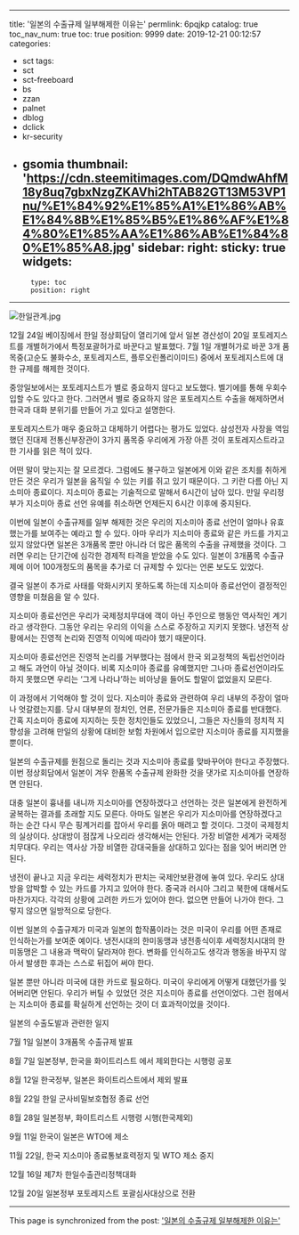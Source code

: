 
---
title: '일본의 수출규제 일부해제한 이유는'
permlink: 6pqjkp
catalog: true
toc_nav_num: true
toc: true
position: 9999
date: 2019-12-21 00:12:57
categories:
- sct
tags:
- sct
- sct-freeboard
- bs
- zzan
- palnet
- dblog
- dclick
- kr-security
- gsomia
thumbnail: 'https://cdn.steemitimages.com/DQmdwAhfM18y8uq7gbxNzgZKAVhi2hTAB82GT13M53VP1nu/%E1%84%92%E1%85%A1%E1%86%AB%E1%84%8B%E1%85%B5%E1%86%AF%E1%84%80%E1%85%AA%E1%86%AB%E1%84%80%E1%85%A8.jpg'
sidebar:
    right:
        sticky: true
widgets:
    -
        type: toc
        position: right
---


![한일관계.jpg](https://cdn.steemitimages.com/DQmdwAhfM18y8uq7gbxNzgZKAVhi2hTAB82GT13M53VP1nu/%E1%84%92%E1%85%A1%E1%86%AB%E1%84%8B%E1%85%B5%E1%86%AF%E1%84%80%E1%85%AA%E1%86%AB%E1%84%80%E1%85%A8.jpg)

12월 24일 베이징에서 한일 정상회담이 열리기에 앞서 일본 경산성이 20일 포토레지스트를 개별허가에서 특정포괄허가로 바꾼다고 발표했다. 7월 1일 개별허가로 바꾼 3개 품목중(고순도 불화수소, 포토레지스트, 플루오린폴리이미드) 중에서 포토레지스트에 대한 규제를 해제한 것이다.

중앙일보에서는 포토레지스트가 별로 중요하지 않다고 보도했다. 벨기에를 통해 우회수입할 수도 있다고 한다. 그러면서 별로 중요하지 않은 포토레지스트 수출을 해제하면서 한국과 대화 분위기를 만들어 가고 있다고 설명한다.

포토레지스트가 매우 중요하고 대체하기 어렵다는 평가도 있었다. 삼성전자 사장을 역임했던 진대제 전통신부장관이 3가지 품목중 우리에게 가장 아픈 것이 포토레지스트라고 한 기사를 읽은 적이 있다.

어떤 말이 맞는지는 잘 모르겠다. 그럼에도 불구하고 일본에게 이와 같은 조치를 취하게 만든 것은 우리가 일본을 움직일 수 있는 키를 쥐고 있기 때문이다. 그 키란 다름 아닌 지소미아 종료이다. 지소미아 종료는 기술적으로 말해서 6시간이 남아 있다. 만일 우리정부가 지소미아 종료 선언 유예를 취소하면 언제든지 6시간 이후에 중지된다.

이번에 일본이 수출규제를 일부 해제한 것은 우리의 지소미아 종료 선언이 얼마나 유효했는가를 보여주는 예라고 할 수 있다. 아마 우리가 지소미아 종료와 같은 카드를 가지고 있지 않았다면 일본은 3개품목 뿐만 아니라 더 많은 품목의 수출을 규제했을 것이다. 그러면 우리는 단기간에 심각한 경제적 타격을 받았을 수도 있다. 일본이 3개품목 수출규제에 이어 100개정도의 품목을 추가로 더 규제할 수 있다는 언론 보도도 있었다.

결국 일본이 추가로 사태를 악화시키지 못하도록 하는데 지소미아 종료선언이 결정적인 영향을 미쳤음을 알 수 있다.

지소미아 종료선언은 우리가 국제정치무대에 객이 아닌 주인으로 행동안 역사적인 계기라고 생각한다. 그동안 우리는 우리의 이익을 스스로 주장하고 지키지 못했다. 냉전적 상황에서는 진영적 논리와 진영적 이익에 따라야 했기 때문이다.

지소미아 종료선언은 진영적 논리를 거부했다는 점에서 한국 외교정책의 독립선언이라고 해도 과언이 아닐 것이다. 비록 지소미아 종료를 유예했지만 그나마 종료선언이라도 하지 못했으면 우리는 ‘그게 나라냐’하는 비아냥을 들어도 할말이 없었을지 모른다.

이 과정에서 기억해야 할 것이 있다. 지소미아 종료와 관련하여 우리 내부의 주장이 얼마나 엇갈렸는지를. 당시 대부분의 정치인, 언론, 전문가들은 지소미아 종료를 반대했다. 간혹 지소미아 종료에 지지하는 듯한 정치인들도 있었으니, 그들은 자신들의 정치적 지향성을 고려해 만일의 상황에 대비한 보험 차원에서 입으로만 지소미아 종료를 지지했을 뿐이다.

일본의 수출규제를 원점으로 돌리는 것과 지소미아 종료를 맞바꾸어야 한다고 주장했다. 이번 정상회담에서 일본이 겨우 한품목 수출규제 완화한 것을 댓가로 지소미아를 연장하면 안된다.

대충 일본이 흉내를 내니까 지소미아를 연장하겠다고 선언하는 것은 일본에게 완전하게 굴복하는 결과를 초래할 지도 모른다. 아마도 일본은 우리가 지소미아를 연장하겠다고 하는 순간 다시 무슨 핑계거리를 잡아서 우리를 옭아 매려고 할 것이다. 그것이 국제정치의 실상이다. 상대방이 점잖게 나오리라 생각해서는 안된다. 가장 비열한 세계가 국제정치무대다. 우리는 역사상 가장 비열한 강대국들을 상대하고 있다는 점을 잊어 버리면 안된다.

냉전이 끝나고 지금 우리는 세력정치가 판치는 국제안보환경에 놓여 있다. 우리도 상대방을 압박할 수 있는 카드를 가지고 있어야 한다. 중국과 러시아 그리고 북한에 대해서도 마찬가지다. 각각의 상황에 고려한 카드가 있어야 한다. 없으면 만들어 나가야 한다. 그렇지 않으면 일방적으로 당한다.

이번 일본의 수출규제가 미국과 일본의 합작품이라는 것은 미국이 우리를 어떤 존재로 인식하는가를 보여준 예이다. 냉전시대의 한미동맹과 냉전종식이후 세력정치시대의 한미동맹은 그 내용과 맥락이 달라져야 한다. 변화를 인식하고도 생각과 행동을 바꾸지 않아서 발생한 후과는 스스로 뒤집어 써야 한다.

일본 뿐만 아니라 미국에 대한 카드로 필요하다. 미국이 우리에게 어떻게 대했던가를 잊어버리면 안된다. 우리가 버틸 수 있었던 것은 지소미아 종료를 선언이었다. 그런 점에서는 지소미아 종료를 확실하게 선언하는 것이 더 효과적이었을 것이다.


일본의 수출도발과 관련한 일지

7월 1일 일본이 3개품목 수출규제 발표

8월 7일 일본정부, 한국을 화이트리스트 에서 제외한다는 시행령 공포

8월 12일 한국정부, 일본은 화이트리스트에서 제외 발표

8월 22일 한일 군사비밀보호협정 종료 선언

8월 28일 일본정부, 화이트리스트 시행령 시행(한국제외)

9월 11일 한국이 일본은 WTO에 제소

11월 22일, 한국 지소미아 종료통보효력정지 및 WTO 제소 중지

12월 16일 제7차 한일수출관리정책대화

12월 20일 일본정부 포토레지스트 포괄심사대상으로 전환

- - -

This page is synchronized from the post: ['일본의 수출규제 일부해제한 이유는'](https://steemit.com/@oldstone/6pqjkp)
